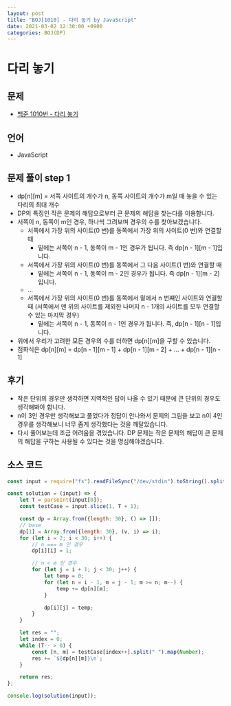 ```yaml
---
layout: post
title: "BOJ[1010] - 다리 놓기 by JavaScript"
date: 2021-03-02 12:30:00 +0900
categories: BOJ(DP)
---
```


# 다리 놓기

## 문제

- [백준 1010번 - 다리 놓기](https://www.acmicpc.net/problem/1010)

## 언어

- JavaScript

## 문제 풀이 step 1

- dp[n][m] = 서쪽 사이트의 개수가 n, 동쪽 사이트의 개수가 m일 때 놓을 수 있는 다리의 최대 개수
- DP의 특징인 작은 문제의 해답으로부터 큰 문제의 해답을 찾는다를 이용합니다.
- 서쪽이 n, 동쪽이 m인 경우, 하나씩 그려보며 경우의 수를 찾아보겠습니다.
  - 서쪽에서 가장 위의 사이트(0 번)를 동쪽에서 가장 위의 사이트(0 번)와 연결할 때
    - 밑에는 서쪽이 n - 1, 동쪽이 m - 1인 경우가 됩니다. 즉 dp[n - 1][m - 1]입니다.
  - 서쪽에서 가장 위의 사이트(0 번)를 동쪽에서 그 다음 사이트(1 번)와 연결할 때
    - 밑에는 서쪽이 n - 1, 동쪽이 m - 2인 경우가 됩니다. 즉 dp[n - 1][m - 2]입니다.
  - ...
  - 서쪽에서 가장 위의 사이트(0 번)를 동쪽에서 밑에서 n 번쨰인 사이트와 연결할 때 (서쪽에서 맨 위의 사이트를 제외한 나머지 n - 1개의 사이트를 모두 연결할 수 있는 마지막 경우)
    - 밑에는 서쪽이 n - 1, 동쪽이 n - 1인 경우가 됩니다. 즉, dp[n - 1][n - 1]입니다.
- 위에서 우리가 고려한 모든 경우의 수를 더하면 dp[n][m]을 구할 수 있습니다.
- 점화식은 dp[n][m] = dp[n - 1][m - 1] + dp[n - 1][m - 2] + ... + dp[n - 1][n - 1]

## 후기

- 작은 단위의 경우만 생각하면 지역적인 답이 나올 수 있기 때문에 큰 단위의 경우도 생각해봐야 합니다.
- n이 3인 경우만 생각해보고 풀었다가 정답이 안나와서 문제의 그림을 보고 n이 4인 경우를 생각해보니 너무 좁게 생각했다는 것을 깨달았습니다.
- 다시 풀어보는데 조금 어려움을 겪었습니다. DP 문제는 작은 문제의 해답이 큰 문제의 해답을 구하는 사용될 수 있다는 것을 명심해야겠습니다.

## 소스 코드

```javascript
const input = require("fs").readFileSync("/dev/stdin").toString().split("\n");

const solution = (input) => {
	let T = parseInt(input[0]);
	const testCase = input.slice(1, T + 1);

	const dp = Array.from({length: 30}, () => []);
	// base
	dp[1] = Array.from({length: 30}, (v, i) => i);
	for (let i = 2; i < 30; i++) {
		// n === m 인 경우
		dp[i][i] = 1;

		// n < m 인 경우
		for (let j = i + 1; j < 30; j++) {
			let temp = 0;
			for (let n = i - 1, m = j - 1; m >= n; m--) {
				temp += dp[n][m];
			}

			dp[i][j] = temp;
		}
	}

	let res = "";
	let index = 0;
	while (T-- > 0) {
		const [n, m] = testCase[index++].split(" ").map(Number);
		res += `${dp[n][m]}\n`;
	}

	return res;
};

console.log(solution(input));
```
